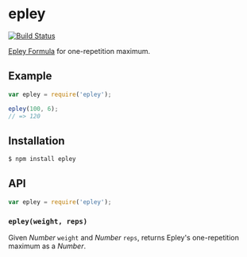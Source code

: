 # epley

[![Build Status][travis-svg]][travis]

[Epley Formula][1] for one-repetition maximum.

## Example

``` javascript
var epley = require('epley');

epley(100, 6);
// => 120
```

## Installation

``` bash
$ npm install epley
```

## API

``` javascript
var epley = require('epley');
```

### `epley(weight, reps)`

Given _Number_ `weight` and _Number_ `reps`, returns Epley's one-repetition
maximum as a _Number_.


   [1]: https://en.wikipedia.org/wiki/One-repetition_maximum#Epley_Formula
   [travis]: https://travis-ci.org/KenanY/epley
   [travis-svg]: https://img.shields.io/travis/KenanY/epley.svg
